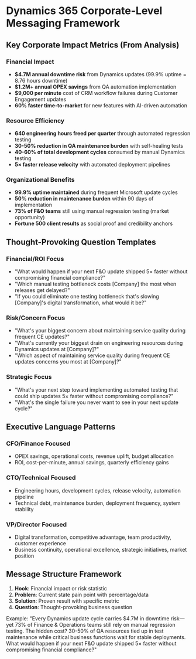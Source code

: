 # Dynamics 365 Corporate-Level Messaging Framework

## Key Corporate Impact Metrics (From Analysis)

### Financial Impact
- **$4.7M annual downtime risk** from Dynamics updates (99.9% uptime = 8.76 hours downtime)
- **$1.2M+ annual OPEX savings** from QA automation implementation
- **$9,000 per minute** cost of CRM workflow failures during Customer Engagement updates
- **60% faster time-to-market** for new features with AI-driven automation

### Resource Efficiency
- **640 engineering hours freed per quarter** through automated regression testing
- **30-50% reduction in QA maintenance burden** with self-healing tests
- **40-60% of total development cycles** consumed by manual Dynamics testing
- **5× faster release velocity** with automated deployment pipelines

### Organizational Benefits
- **99.9% uptime maintained** during frequent Microsoft update cycles
- **50% reduction in maintenance burden** within 90 days of implementation
- **73% of F&O teams** still using manual regression testing (market opportunity)
- **Fortune 500 client results** as social proof and credibility anchors

## Thought-Provoking Question Templates

### Financial/ROI Focus
- "What would happen if your next F&O update shipped 5× faster without compromising financial compliance?"
- "Which manual testing bottleneck costs [Company] the most when releases get delayed?"
- "If you could eliminate one testing bottleneck that's slowing [Company]'s digital transformation, what would it be?"

### Risk/Concern Focus  
- "What's your biggest concern about maintaining service quality during frequent CE updates?"
- "What's currently your biggest drain on engineering resources during Dynamics updates at [Company]?"
- "Which aspect of maintaining service quality during frequent CE updates concerns you most at [Company]?"

### Strategic Focus
- "What's your next step toward implementing automated testing that could ship updates 5× faster without compromising compliance?"
- "What's the single failure you never want to see in your next update cycle?"

## Executive Language Patterns

### CFO/Finance Focused
- OPEX savings, operational costs, revenue uplift, budget allocation
- ROI, cost-per-minute, annual savings, quarterly efficiency gains

### CTO/Technical Focused  
- Engineering hours, development cycles, release velocity, automation pipeline
- Technical debt, maintenance burden, deployment frequency, system stability

### VP/Director Focused
- Digital transformation, competitive advantage, team productivity, customer experience
- Business continuity, operational excellence, strategic initiatives, market position

## Message Structure Framework

1. **Hook**: Financial impact or risk statistic
2. **Problem**: Current state pain point with percentage/data
3. **Solution**: Proven result with specific metric
4. **Question**: Thought-provoking business question

Example:
"Every Dynamics update cycle carries $4.7M in downtime risk—yet 73% of Finance & Operations teams still rely on manual regression testing. The hidden cost? 30-50% of QA resources tied up in test maintenance while critical business functions wait for stable deployments. What would happen if your next F&O update shipped 5× faster without compromising financial compliance?"